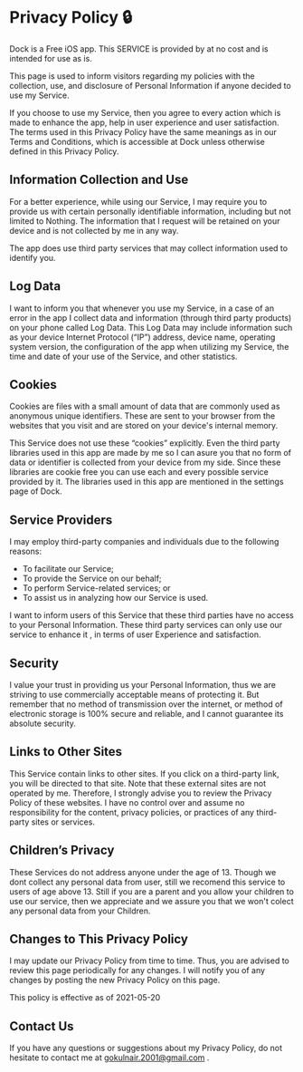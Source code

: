 # Privacy Policy 🔒

Dock is a Free iOS app. This SERVICE is provided by at no cost and is intended for use as is.

This page is used to inform visitors regarding my policies with the collection, use, and disclosure of Personal Information if anyone decided to use my Service.

If you choose to use my Service, then you agree to every action which is made to enhance the app, help in user experience and user satisfaction. The terms used in this Privacy Policy have the same meanings as in our Terms and Conditions, which is accessible at Dock unless otherwise defined in this Privacy Policy.


## Information Collection and Use

For a better experience, while using our Service, I may require you to provide us with certain personally identifiable information, including but not limited to Nothing. The information that I request will be retained on your device and is not collected by me in any way.

The app does use third party services that may collect information used to identify you.

## Log Data

I want to inform you that whenever you use my Service, in a case of an error in the app I collect data and information (through third party products) on your phone called Log Data. This Log Data may include information such as your device Internet Protocol (“IP”) address, device name, operating system version, the configuration of the app when utilizing my Service, the time and date of your use of the Service, and other statistics.

## Cookies

Cookies are files with a small amount of data that are commonly used as anonymous unique identifiers. These are sent to your browser from the websites that you visit and are stored on your device's internal memory.

This Service does not use these “cookies” explicitly. Even the third party libraries used in this app are made by me so I can asure you that no form of data or identifier is collected from your device from my side. Since these libraries are cookie free you can use each and every possible service provided by it. The libraries used in this app are mentioned in the settings page of Dock.

## Service Providers

I may employ third-party companies and individuals due to the following reasons:

*   To facilitate our Service;
*   To provide the Service on our behalf;
*   To perform Service-related services; or
*   To assist us in analyzing how our Service is used.

I want to inform users of this Service that these third parties have no access to your Personal Information. These third party services can only use our service to enhance it , in terms of user Experience and satisfaction.

## Security

I value your trust in providing us your Personal Information, thus we are striving to use commercially acceptable means of protecting it. But remember that no method of transmission over the internet, or method of electronic storage is 100% secure and reliable, and I cannot guarantee its absolute security.

## Links to Other Sites

This Service contain links to other sites. If you click on a third-party link, you will be directed to that site. Note that these external sites are not operated by me. Therefore, I strongly advise you to review the Privacy Policy of these websites. I have no control over and assume no responsibility for the content, privacy policies, or practices of any third-party sites or services.

## Children’s Privacy

These Services do not address anyone under the age of 13. Though we dont collect any personal data from user, still we recomend this service to users of age above 13. Still if you are a parent and you allow your children to use our service, then we appreciate and we assure you that we won't colect any personal data from your Children.

## Changes to This Privacy Policy

I may update our Privacy Policy from time to time. Thus, you are advised to review this page periodically for any changes. I will notify you of any changes by posting the new Privacy Policy on this page.

This policy is effective as of 2021-05-20

## Contact Us

If you have any questions or suggestions about my Privacy Policy, do not hesitate to contact me at gokulnair.2001@gmail.com .
